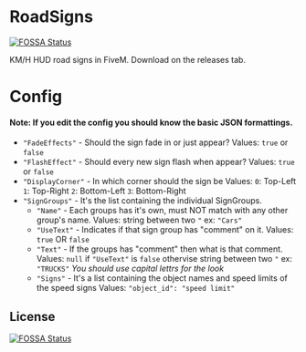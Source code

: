 # RoadSigns
[![FOSSA Status](https://app.fossa.com/api/projects/git%2Bgithub.com%2FGNG2017%2FRoadSigns.svg?type=shield)](https://app.fossa.com/projects/git%2Bgithub.com%2FGNG2017%2FRoadSigns?ref=badge_shield)

KM/H HUD road signs in FiveM.
Download on the releases tab.

# Config
#### Note: If you edit the config you should know the basic JSON formattings.

- `"FadeEffects"` - Should the sign fade in or just appear? Values: `true` or `false`
- `"FlashEffect"` - Should every new sign flash when appear? Values: `true` or `false`
- `"DisplayCorner"` - In which corner should the sign be Values: `0`: Top-Left `1`: Top-Right `2`: Bottom-Left `3`: Bottom-Right
- `"SignGroups"` - It's the list containing the individual SignGroups.
  - `"Name"` - Each groups has it's own, must NOT match with any other group's name. Values: string between two `"` ex: `"Cars"`
  - `"UseText"` - Indicates if that sign group has "comment" on it. Values: `true` OR `false`
  - `"Text"` - If the groups has "comment" then what is that comment. Values: `null` if `"UseText"` is `false` othervise string between two `"` ex: `"TRUCKS"` *You should use capital lettrs for the look*
  - `"Signs"` - It's a list containing the object names and speed limits of the speed signs Values: `"object_id": "speed limit"`


## License
[![FOSSA Status](https://app.fossa.com/api/projects/git%2Bgithub.com%2FGNG2017%2FRoadSigns.svg?type=large)](https://app.fossa.com/projects/git%2Bgithub.com%2FGNG2017%2FRoadSigns?ref=badge_large)